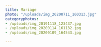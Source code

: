 ```yaml
---
title: Mariage
photo: "/uploads/img_20200711_160313.jpg"
categoryphotos:
- /uploads/img_20191118_123437.jpg
- /uploads/img_20200114_161132.jpg
- /uploads/img_20200109_164543.jpg

---
```

